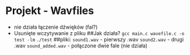 # Projekt - Wavfiles
* nie działa łączenie dźwięków (fal?)
* Usunięte wczytywanie z pliku
##Jak działa?
```gcc main.c wavefile.c -o test -lm```
```./test```
##pliki:
```sound1.wav``` - pierwszy .wav
```sound2.wav``` - drugi .wav
```sound_added.wav``` - połączone dwie fale (nie działa)
